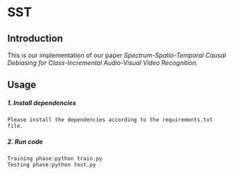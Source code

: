 # SST
## Introduction
This is our implementation of our paper *Spectrum-Spatio-Temporal Causal Debiasing for Class-Incremental Audio-Visual Video Recognition*.


## Usage

##### 1. Install dependencies
```
Please install the dependencies according to the requirements.txt file.
```

##### 2. Run code

    
    Training phase:python train.py 
    Testing phase:python test.py 
    



